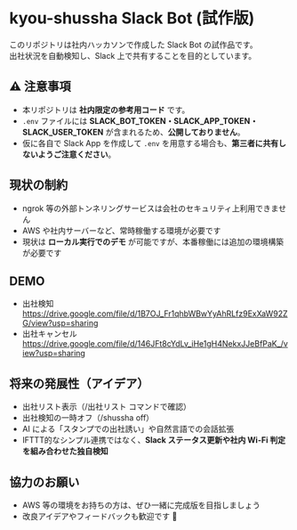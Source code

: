 # kyou-shussha Slack Bot (試作版)

このリポジトリは社内ハッカソンで作成した Slack Bot の試作品です。  
出社状況を自動検知し、Slack 上で共有することを目的としています。  

## ⚠️ 注意事項

- 本リポジトリは **社内限定の参考用コード** です。  
- `.env` ファイルには **SLACK_BOT_TOKEN・SLACK_APP_TOKEN・SLACK_USER_TOKEN** が含まれるため、**公開しておりません**。  
- 仮に各自で Slack App を作成して `.env` を用意する場合も、**第三者に共有しないようご注意ください**。  

## 現状の制約

- ngrok 等の外部トンネリングサービスは会社のセキュリティ上利用できません  
- AWS や社内サーバーなど、常時稼働する環境が必要です  
- 現状は **ローカル実行でのデモ** が可能ですが、本番稼働には追加の環境構築が必要です  

## DEMO
- 出社検知 https://drive.google.com/file/d/1B7OJ_Fr1qhbWBwYyAhRLfz9ExXaW92ZG/view?usp=sharing
- 出社キャンセル https://drive.google.com/file/d/146JFt8cYdLv_iHe1gH4NekxJJeBfPaK_/view?usp=sharing

## 将来の発展性（アイデア）

- 出社リスト表示（/出社リスト コマンドで確認）  
- 出社検知の一時オフ（/shussha off）  
- AI による「スタンプでの出社誘い」や自然言語での会話拡張  
- IFTTT的なシンプル連携ではなく、**Slack ステータス更新や社内 Wi-Fi 判定を組み合わせた独自検知**  

## 協力のお願い

- AWS 等の環境をお持ちの方は、ぜひ一緒に完成版を目指しましょう  
- 改良アイデアやフィードバックも歓迎です 🚀  
